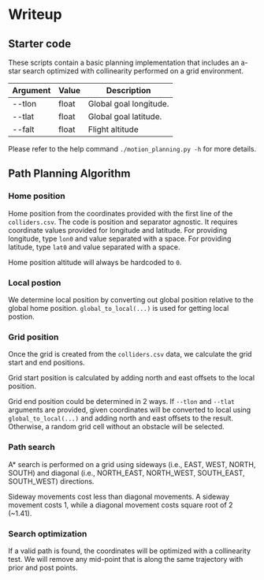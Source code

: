 # Writeup

## Starter code

These scripts contain a basic planning implementation that includes an a-star search optimized with collinearity performed on a grid environment.

Argument | Value | Description
--- | --- | ---
--tlon | float | Global goal longitude.
--tlat | float | Global goal latitude.
--falt | float | Flight altitude

Please refer to the help command `./motion_planning.py -h` for more details.

## Path Planning Algorithm

### Home position

Home position from the coordinates provided with the first line of the `colliders.csv`.
The code is position and separator agnostic. It requires coordinate values provided 
for longitude and latitude. For providing longitude, type `lon0` and value separated with a space. 
For providing latitude, type `lat0` and value separated with a space.

Home position altitude will always be hardcoded to `0`.


### Local postion

We determine local position by converting out global position relative to the global home position.
`global_to_local(...)` is used for getting local postion.


### Grid position

Once the grid is created from the `colliders.csv` data, we calculate the grid start and end positions.

Grid start position is calculated by adding north and east offsets to the local position.

Grid end position could be determined in 2 ways. If `--tlon` and `--tlat` arguments are provided, given 
coordinates will be converted to local using `global_to_local(...)` and adding north and east offsets to 
the result. Otherwise, a random grid cell without an obstacle will be selected.

### Path search

A* search is performed on a grid using sideways (i.e., EAST, WEST, NORTH, SOUTH) and diagonal 
(i.e., NORTH_EAST, NORTH_WEST, SOUTH_EAST, SOUTH_WEST) directions.

Sideway movements cost less than diagonal movements. A sideway movement costs 1, while a diagonal movement 
costs square root of 2 (~1.41).

### Search optimization

If a valid path is found, the coordinates will be optimized with a collinearity test. We will remove 
any mid-point that is along the same trajectory with prior and post points.
